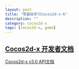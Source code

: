 ```yaml
---
layout: post
title: "零基础学习Cocos2d-x-6"
description: ""
category: cocos2d-x
tags: [cocos2d-x, game]
---
```



[Cocos2d-x 开发者文档](http://cn.cocos2d-x.org/article)
---
[Cocos2d-x v3.0 API文档](http://cn.cocos2d-x.org/doc/cocos2d-x-3.0/index.html)
